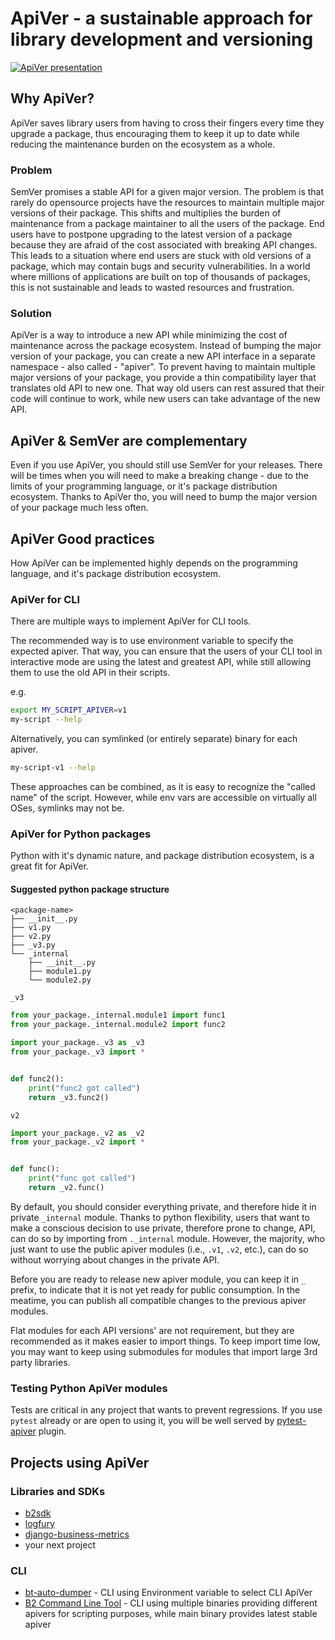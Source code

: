 # ApiVer - a sustainable approach for library development and versioning

[![ApiVer presentation](https://github.com/reef-technologies/apiver/assets/122983254/8e2b9b63-475c-4d3f-aed3-ae8c4a784b61)](https://youtu.be/FgcoAKchPjk?t=82)


## Why ApiVer?

ApiVer saves library users from having to cross their fingers every time they upgrade a package,
thus encouraging them to keep it up to date while reducing the maintenance burden on the ecosystem as a whole. 

### Problem

SemVer promises a stable API for a given major version.
The problem is that rarely do opensource projects have the resources
to maintain multiple major versions of their package.
This shifts and multiplies the burden of maintenance from a package maintainer to all the users of the package.
End users have to postpone upgrading to the latest version of a package 
because they are afraid of the cost associated with breaking API changes.
This leads to a situation where end users are stuck with old versions of a package,
which may contain bugs and security vulnerabilities.
In a world where millions of applications are built on top of thousands of packages,
this is not sustainable and leads to wasted resources and frustration.

### Solution

ApiVer is a way to introduce a new API while minimizing the cost of maintenance across the package ecosystem.
Instead of bumping the major version of your package, you can create a new API interface in a separate namespace - also called - "apiver".
To prevent having to maintain multiple major versions of your package, you provide a thin compatibility layer that translates old API to new one.
That way old users can rest assured that their code will continue to work, while new users can take advantage of the new API.

## ApiVer & SemVer are complementary

Even if you use ApiVer, you should still use SemVer for your releases.
There will be times when you will need to make a breaking change - due to the limits of your programming language, or it's package distribution ecosystem.
Thanks to ApiVer tho, you will need to bump the major version of your package much less often.

## ApiVer Good practices

How ApiVer can be implemented highly depends on the programming language, and it's package distribution ecosystem.

### ApiVer for CLI

There are multiple ways to implement ApiVer for CLI tools.

The recommended way is to use environment variable to specify the expected apiver.
That way, you can ensure that the users of your CLI tool in interactive mode are using the latest and greatest API, while still allowing them to use the old API in their scripts.

e.g. 

```bash
export MY_SCRIPT_APIVER=v1
my-script --help
``` 

Alternatively, you can symlinked (or entirely separate) binary for each apiver.

```bash
my-script-v1 --help
```

These approaches can be combined, as it is easy to recognize the "called name" of the script.
However, while env vars are accessible on virtually all OSes, symlinks may not be.

### ApiVer for Python packages

Python with it's dynamic nature, and package distribution ecosystem, is a great fit for ApiVer.

#### Suggested python package structure

```
<package-name>
├── __init__.py
├── v1.py
├── v2.py
├── _v3.py
└── _internal
    ├── __init__.py
    ├── module1.py
    └── module2.py
```

`_v3`
```python
from your_package._internal.module1 import func1
from your_package._internal.module2 import func2
```

```python
import your_package._v3 as _v3
from your_package._v3 import *


def func2():
    print("func2 got called")
    return _v3.func2()
```

`v2`
```python
import your_package._v2 as _v2
from your_package._v2 import *


def func():
    print("func got called")
    return _v2.func()
```


By default, you should consider everything private, and therefore hide it in private `_internal` module.
Thanks to python flexibility, users that want to make a conscious decision to use private, therefore prone to change, API, can do so by importing from `._internal` module.
However, the majority, who just want to use the public apiver modules (i.e., `.v1`, `.v2`, etc.), can do so without worrying about changes in the private API.

Before you are ready to release new apiver module, you can keep it in `_` prefix, to indicate that it is not yet ready for public consumption.
In the meatime, you can publish all compatible changes to the previous apiver modules.

Flat modules for each API versions' are not requirement, but they are recommended as it makes easier to import things.
To keep import time low, you may want to keep using submodules for modules that import large 3rd party libraries.


### Testing Python ApiVer modules

Tests are critical in any project that wants to prevent regressions.
If you use `pytest` already or are open to using it, you will be well served by [pytest-apiver](https://github.com/reef-technologies/pytest-apiver) plugin.

## Projects using ApiVer

### Libraries and SDKs
* [b2sdk](https://github.com/Backblaze/b2-sdk-python)
* [logfury](https://github.com/reef-technologies/logfury)
* [django-business-metrics](https://github.com/reef-technologies/django-business-metrics)
* your next project

### CLI  
* [bt-auto-dumper](https://github.com/bactensor/bt-auto-dumper/blob/9ec42ed946086f88cdd963b1842f718b28e06071/src/bt_auto_dumper/__main__.py#L20) - CLI using Environment variable to select CLI ApiVer
* [B2 Command Line Tool](https://github.com/Backblaze/B2_Command_Line_Tool) - CLI using multiple binaries providing different apivers for scripting purposes, while main binary provides latest stable apiver
